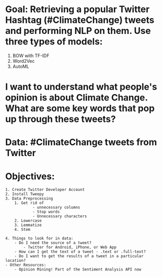 # Goal: Retrieving a popular Twitter Hashtag (#ClimateChange) tweets and performing NLP on them. Use three types of models: 
1. BOW with TF-IDF 
2. Word2Vec
3. AutoML

# I want to understand what people's opinion is about Climate Change. What are some key words that pop up through these tweets?

# Data: #ClimateChange tweets from Twitter 

# Objectives: 
	1. Create Twitter Developer Account 
	2. Install Tweepy 
	3. Data Preprocessing 
		1. Get rid of 
				- unnecessary columns 
			    - Stop words 
			    - Unnecessary characters
		2. Lowercase
		3. Lemmatize 
		4. Stem 
		
	4. Things to look for in data:
		- Do I need the source of a tweet? 
			- Twitter for Android, iPhone, or Web App
		- How can I get the text of a tweet - .text or .full-text?
		- Do I want to get the results of a tweet in a particular location?
	- Other Resources:
		- Opinion Mining! Part of the Sentiment Analysis API now

